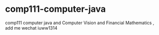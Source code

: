 # comp111-computer-java
comp111 computer java and Computer Vision and Financial Mathematics , add me wechat iuww1314
